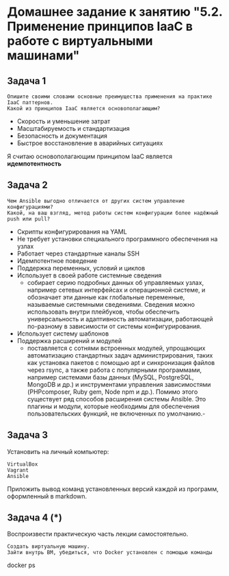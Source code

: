 # Домашнее задание к занятию "5.2. Применение принципов IaaC в работе с виртуальными машинами"
## Задача 1

    Опишите своими словами основные преимущества применения на практике IaaC паттернов.
    Какой из принципов IaaC является основополагающим?

+ Скорость и уменьшение затрат
+ Масштабируемость и стандартизация
+ Безопасность и документация
+ Быстрое восстановление в аварийных ситуациях

Я считаю основополагающим принципом IaaC является **идемпотентность**

## Задача 2

    Чем Ansible выгодно отличается от других систем управление конфигурациями?
    Какой, на ваш взгляд, метод работы систем конфигурации более надёжный push или pull?

- Скрипты конфигурирования на YAML
- Не требует установки специального программного обеспечения на узлах
- Работает через стандартные каналы SSH
- Идемпотентное поведение
- Поддержка переменных, условий и циклов
- Использует в своей работе системные сведения
  - собирает серию подробных данных об управляемых узлах, например сетевых интерфейсах и операционной системе, и обозначает эти данные как глобальные переменные, называемые системными сведениями. Сведения можно использовать внутри плейбуков, чтобы обеспечить универсальность и адаптивность автоматизации, работающей по-разному в зависимости от системы конфигурирования.
- Использует систему шаблонов
- Поддержка расширений и модулей
  - поставляется с сотнями встроенных модулей, упрощающих автоматизацию стандартных задач администрирования, таких как установка пакетов с помощью apt и синхронизация файлов через rsync, а также работа с популярными программами, например системами базы данных (MySQL, PostgreSQL, MongoDB и др.) и инструментами управления зависимостями (PHP ​​​​​​composer​​​, Ruby ​​​gem​​​​​​, Node ​​​​​​npm и др.)​​​. Помимо этого существует ряд способов расширения системы Ansible. Это плагины и модули, которые необходимы для обеспечения пользовательских функций, не включенных по умолчанию.- 

## Задача 3

Установить на личный компьютер:

    VirtualBox
    Vagrant
    Ansible

Приложить вывод команд установленных версий каждой из программ, оформленный в markdown.



## Задача 4 (*)

Воспроизвести практическую часть лекции самостоятельно.

    Создать виртуальную машину.
    Зайти внутрь ВМ, убедиться, что Docker установлен с помощью команды

docker ps
